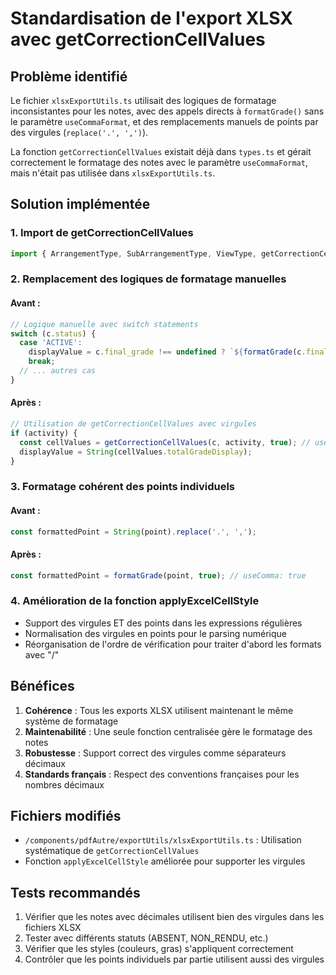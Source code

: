 # Standardisation de l'export XLSX avec getCorrectionCellValues

## Problème identifié

Le fichier `xlsxExportUtils.ts` utilisait des logiques de formatage inconsistantes pour les notes, avec des appels directs à `formatGrade()` sans le paramètre `useCommaFormat`, et des remplacements manuels de points par des virgules (`replace('.', ',')`).

La fonction `getCorrectionCellValues` existait déjà dans `types.ts` et gérait correctement le formatage des notes avec le paramètre `useCommaFormat`, mais n'était pas utilisée dans `xlsxExportUtils.ts`.

## Solution implémentée

### 1. Import de getCorrectionCellValues
```typescript
import { ArrangementType, SubArrangementType, ViewType, getCorrectionCellValues } from '@/components/pdfAutre/types';
```

### 2. Remplacement des logiques de formatage manuelles

#### Avant :
```typescript
// Logique manuelle avec switch statements
switch (c.status) {
  case 'ACTIVE':
    displayValue = c.final_grade !== undefined ? `${formatGrade(c.final_grade)}` : 'NON NOTÉ';
    break;
  // ... autres cas
}
```

#### Après :
```typescript
// Utilisation de getCorrectionCellValues avec virgules
if (activity) {
  const cellValues = getCorrectionCellValues(c, activity, true); // useCommaFormat: true pour XLSX
  displayValue = String(cellValues.totalGradeDisplay);
}
```

### 3. Formatage cohérent des points individuels

#### Avant :
```typescript
const formattedPoint = String(point).replace('.', ',');
```

#### Après :
```typescript
const formattedPoint = formatGrade(point, true); // useComma: true
```

### 4. Amélioration de la fonction applyExcelCellStyle

- Support des virgules ET des points dans les expressions régulières
- Normalisation des virgules en points pour le parsing numérique
- Réorganisation de l'ordre de vérification pour traiter d'abord les formats avec "/"

## Bénéfices

1. **Cohérence** : Tous les exports XLSX utilisent maintenant le même système de formatage
2. **Maintenabilité** : Une seule fonction centralisée gère le formatage des notes
3. **Robustesse** : Support correct des virgules comme séparateurs décimaux
4. **Standards français** : Respect des conventions françaises pour les nombres décimaux

## Fichiers modifiés

- `/components/pdfAutre/exportUtils/xlsxExportUtils.ts` : Utilisation systématique de `getCorrectionCellValues`
- Fonction `applyExcelCellStyle` améliorée pour supporter les virgules

## Tests recommandés

1. Vérifier que les notes avec décimales utilisent bien des virgules dans les fichiers XLSX
2. Tester avec différents statuts (ABSENT, NON_RENDU, etc.)
3. Vérifier que les styles (couleurs, gras) s'appliquent correctement
4. Contrôler que les points individuels par partie utilisent aussi des virgules
